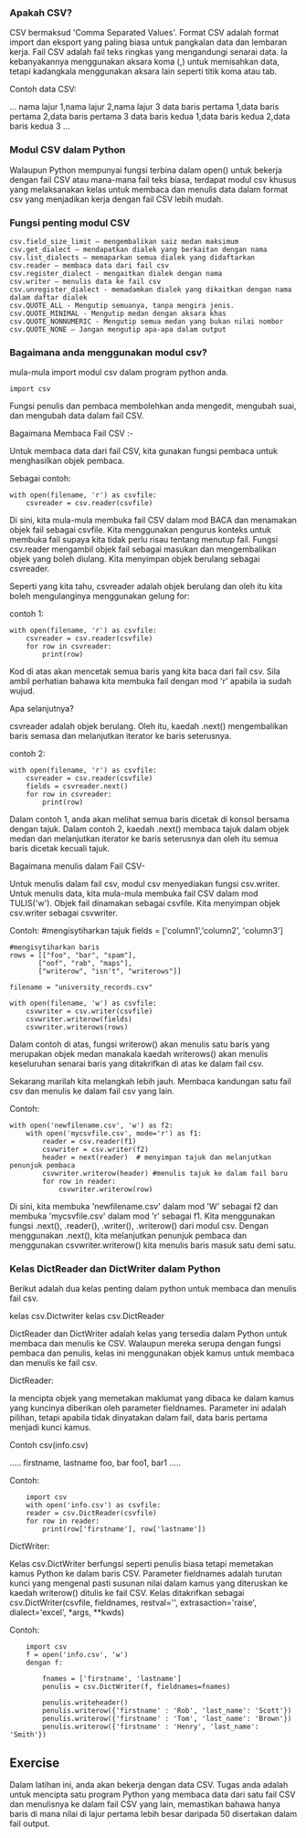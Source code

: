 ### Apakah CSV?
CSV bermaksud 'Comma Separated Values'. Format CSV adalah format import dan eksport yang paling biasa untuk pangkalan data dan lembaran kerja. Fail CSV adalah fail teks ringkas yang mengandungi senarai data. Ia kebanyakannya menggunakan aksara koma (,) untuk memisahkan data, tetapi kadangkala menggunakan aksara lain seperti titik koma atau tab.

Contoh data CSV:

...
nama lajur 1,nama lajur 2,nama lajur 3
data baris pertama 1,data baris pertama 2,data baris pertama 3
data baris kedua 1,data baris kedua 2,data baris kedua 3
...

### Modul CSV dalam Python
Walaupun Python mempunyai fungsi terbina dalam open() untuk bekerja dengan fail CSV atau mana-mana fail teks biasa, terdapat modul csv khusus yang melaksanakan kelas untuk membaca dan menulis data dalam format csv yang menjadikan kerja dengan fail CSV lebih mudah.

### Fungsi penting modul CSV

    csv.field_size_limit – mengembalikan saiz medan maksimum
    csv.get_dialect – mendapatkan dialek yang berkaitan dengan nama
    csv.list_dialects – memaparkan semua dialek yang didaftarkan
    csv.reader – membaca data dari fail csv
    csv.register_dialect - mengaitkan dialek dengan nama
    csv.writer – menulis data ke fail csv
    csv.unregister_dialect - memadamkan dialek yang dikaitkan dengan nama dalam daftar dialek
    csv.QUOTE_ALL - Mengutip semuanya, tanpa mengira jenis.
    csv.QUOTE_MINIMAL - Mengutip medan dengan aksara khas
    csv.QUOTE_NONNUMERIC - Mengutip semua medan yang bukan nilai nombor
    csv.QUOTE_NONE – Jangan mengutip apa-apa dalam output

### Bagaimana anda menggunakan modul csv?
mula-mula import modul csv dalam program python anda.

    import csv

Fungsi penulis dan pembaca membolehkan anda mengedit, mengubah suai, dan mengubah data dalam fail CSV.

Bagaimana Membaca Fail CSV :-
 
Untuk membaca data dari fail CSV, kita gunakan fungsi pembaca untuk menghasilkan objek pembaca.

Sebagai contoh:

    with open(filename, 'r') as csvfile:
        csvreader = csv.reader(csvfile)

Di sini, kita mula-mula membuka fail CSV dalam mod BACA dan menamakan objek fail sebagai csvfile. Kita menggunakan pengurus konteks untuk membuka fail supaya kita tidak perlu risau tentang menutup fail. Fungsi csv.reader mengambil objek fail sebagai masukan dan mengembalikan objek yang boleh diulang. Kita menyimpan objek berulang sebagai csvreader.

Seperti yang kita tahu, csvreader adalah objek berulang dan oleh itu kita boleh mengulanginya menggunakan gelung for:

contoh 1:

    with open(filename, 'r') as csvfile:
        csvreader = csv.reader(csvfile)
        for row in csvreader:
            print(row)

Kod di atas akan mencetak semua baris yang kita baca dari fail csv. Sila ambil perhatian bahawa kita membuka fail dengan mod 'r' apabila ia sudah wujud.

Apa selanjutnya?

csvreader adalah objek berulang. Oleh itu, kaedah .next() mengembalikan baris semasa dan melanjutkan iterator ke baris seterusnya.

contoh 2:

    with open(filename, 'r') as csvfile:
        csvreader = csv.reader(csvfile)
        fields = csvreader.next()
        for row in csvreader:
            print(row)

Dalam contoh 1, anda akan melihat semua baris dicetak di konsol bersama dengan tajuk. Dalam contoh 2, kaedah .next() membaca tajuk dalam objek medan dan melanjutkan iterator ke baris seterusnya dan oleh itu semua baris dicetak kecuali tajuk.

Bagaimana menulis dalam Fail CSV-

Untuk menulis dalam fail csv, modul csv menyediakan fungsi csv.writer. Untuk menulis data, kita mula-mula membuka fail CSV dalam mod TULIS('w'). Objek fail dinamakan sebagai csvfile. Kita menyimpan objek csv.writer sebagai csvwriter.

Contoh:
    #mengisytiharkan tajuk
    fields = ['column1','column2', 'column3']

    #mengisytiharkan baris
    rows = [["foo", "bar", "spam"],
           ["oof", "rab", "maps"],
           ["writerow", "isn't", "writerows"]]

    filename = "university_records.csv"
    
    with open(filename, 'w') as csvfile:
        csvwriter = csv.writer(csvfile)
        csvwriter.writerow(fields)
        csvwriter.writerows(rows)

Dalam contoh di atas, fungsi writerow() akan menulis satu baris yang merupakan objek medan manakala kaedah writerows() akan menulis keseluruhan senarai baris yang ditakrifkan di atas ke dalam fail csv.

Sekarang marilah kita melangkah lebih jauh. Membaca kandungan satu fail csv dan menulis ke dalam fail csv yang lain.

Contoh:

    with open('newfilename.csv', 'w') as f2:
        with open('mycsvfile.csv', mode='r') as f1:
            reader = csv.reader(f1)
            csvwriter = csv.writer(f2)
            header = next(reader)  # menyimpan tajuk dan melanjutkan penunjuk pembaca
            csvwriter.writerow(header) #menulis tajuk ke dalam fail baru
            for row in reader:
                csvwriter.writerow(row)

Di sini, kita membuka 'newfilename.csv' dalam mod 'W' sebagai f2 dan membuka 'mycsvfile.csv' dalam mod 'r' sebagai f1. Kita menggunakan fungsi .next(), .reader(), .writer(), .writerow() dari modul csv. Dengan menggunakan .next(), kita melanjutkan penunjuk pembaca dan menggunakan csvwriter.writerow() kita menulis baris masuk satu demi satu.

### Kelas DictReader dan DictWriter dalam Python

Berikut adalah dua kelas penting dalam python untuk membaca dan menulis fail csv.

kelas csv.Dictwriter
kelas csv.DictReader

DictReader dan DictWriter adalah kelas yang tersedia dalam Python untuk membaca dan menulis ke CSV. Walaupun mereka serupa dengan fungsi pembaca dan penulis, kelas ini menggunakan objek kamus untuk membaca dan menulis ke fail csv.

DictReader:

Ia mencipta objek yang memetakan maklumat yang dibaca ke dalam kamus yang kuncinya diberikan oleh parameter fieldnames. Parameter ini adalah pilihan, tetapi apabila tidak dinyatakan dalam fail, data baris pertama menjadi kunci kamus.

Contoh csv(info.csv)

.....
firstname, lastname
foo, bar
foo1, bar1
.....

Contoh:

        import csv
        with open('info.csv') as csvfile:
        reader = csv.DictReader(csvfile)
        for row in reader:
            print(row['firstname'], row['lastname'])

DictWriter:

Kelas csv.DictWriter berfungsi seperti penulis biasa tetapi memetakan kamus Python ke dalam baris CSV. Parameter fieldnames adalah turutan kunci yang mengenal pasti susunan nilai dalam kamus yang diteruskan ke kaedah writerow() ditulis ke fail CSV. Kelas ditakrifkan sebagai csv.DictWriter(csvfile, fieldnames, restval='', extrasaction='raise', dialect='excel', *args, **kwds)

Contoh:

        import csv
        f = open('info.csv', 'w')
        dengan f:
            
            fnames = ['firstname', 'lastname']
            penulis = csv.DictWriter(f, fieldnames=fnames)    

            penulis.writeheader()
            penulis.writerow({'firstname' : 'Rob', 'last_name': 'Scott'})
            penulis.writerow({'firstname' : 'Tom', 'last_name': 'Brown'})
            penulis.writerow({'firstname' : 'Henry', 'last_name': 'Smith'})


Exercise
--------

Dalam latihan ini, anda akan bekerja dengan data CSV. Tugas anda adalah untuk mencipta satu program Python yang membaca data dari satu fail CSV dan menulisnya ke dalam fail CSV yang lain, memastikan bahawa hanya baris di mana nilai di lajur pertama lebih besar daripada 50 disertakan dalam fail output.